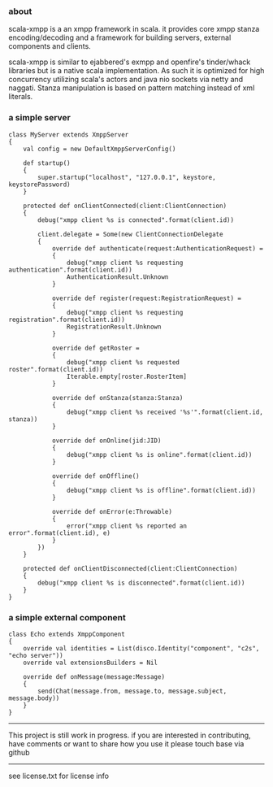 ### about

scala-xmpp is a an xmpp framework in scala. it provides core xmpp stanza encoding/decoding and a framework for building servers,
external components and clients.

scala-xmpp is similar to ejabbered's exmpp and openfire's tinder/whack libraries but is a native scala implementation.
As such it is optimized for high concurrency utilizing scala's actors and java nio sockets via netty and naggati.
Stanza manipulation is based on pattern matching instead of xml literals.

### a simple server

    class MyServer extends XmppServer
    {
        val config = new DefaultXmppServerConfig()

        def startup()
        {
            super.startup("localhost", "127.0.0.1", keystore, keystorePassword)
        }

        protected def onClientConnected(client:ClientConnection)
        {
            debug("xmpp client %s is connected".format(client.id))

            client.delegate = Some(new ClientConnectionDelegate
            {
                override def authenticate(request:AuthenticationRequest) =
                {
                    debug("xmpp client %s requesting authentication".format(client.id))
                    AuthenticationResult.Unknown
                }

                override def register(request:RegistrationRequest) =
                {
                    debug("xmpp client %s requesting registration".format(client.id))
                    RegistrationResult.Unknown
                }

                override def getRoster =
                {
                    debug("xmpp client %s requested roster".format(client.id))
                    Iterable.empty[roster.RosterItem]
                }

                override def onStanza(stanza:Stanza)
                {
                    debug("xmpp client %s received '%s'".format(client.id, stanza))
                }

                override def onOnline(jid:JID)
                {
                    debug("xmpp client %s is online".format(client.id))
                }

                override def onOffline()
                {
                    debug("xmpp client %s is offline".format(client.id))
                }

                override def onError(e:Throwable)
                {
                    error("xmpp client %s reported an error".format(client.id), e)
                }
            })
        }

        protected def onClientDisconnected(client:ClientConnection)
        {
            debug("xmpp client %s is disconnected".format(client.id))
        }
    }


### a simple external component

    class Echo extends XmppComponent
    {
        override val identities = List(disco.Identity("component", "c2s", "echo server"))
        override val extensionsBuilders = Nil

        override def onMessage(message:Message)
        {
            send(Chat(message.from, message.to, message.subject, message.body))
        }
    }


***************************************************************************************

This project is still work in progress. if you are interested in contributing, have comments
or want to share how you use it please touch base via github

***************************************************************************************

see license.txt for license info


